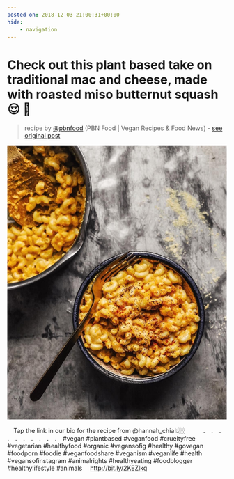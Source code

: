 ```yaml
---
posted on: 2018-12-03 21:00:31+00:00
hide:
    - navigation
---
```


# Check out this plant based take on traditional mac and cheese, made with roasted miso butternut squash 😍 🧀 ⠀ 

> recipe by [@pbnfood](https://www.instagram.com/pbnfood/) 
(PBN Food | Vegan Recipes & Food News) - [see original post](https://instagram.com/p/Bq8IKDyjs1Y)

![](../img/pbnfood_03-12-2018_2112.png)

⠀
Tap the link in our bio for the recipe from @hannah_chia!👆🏼⠀
⠀
⠀
.⠀
.⠀
.⠀
.⠀
.⠀
.⠀
.⠀
.⠀
.⠀
.⠀
\#vegan \#plantbased \#veganfood \#crueltyfree \#vegetarian \#healthyfood \#organic \#vegansofig \#healthy \#govegan \#foodporn  \#foodie \#veganfoodshare \#veganism \#veganlife \#health \#vegansofinstagram \#animalrights \#healthyeating \#foodblogger \#healthylifestyle \#animals ⠀
http://bit.ly/2KEZlkq 